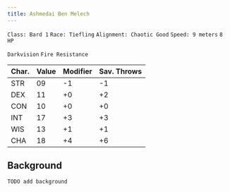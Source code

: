 ```yaml
---
title: Ashmedai Ben Melech
---
```


`Class: Bard 1` `Race: Tiefling` `Alignment: Chaotic Good` `Speed: 9 meters` `8 HP`

`Darkvision` `Fire Resistance`

| Char. | Value | Modifier | Sav. Throws |
| ----- | ----- | -------- | ----------- |
| STR   | 09    | -1       | -1          |
| DEX   | 11    | +0       | +2          |
| CON   | 10    | +0       | +0          |
| INT   | 17    | +3       | +3          |
| WIS   | 13    | +1       | +1          |
| CHA   | 18    | +4       | +6          |

## Background

`TODO add background`
